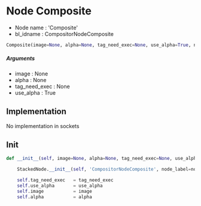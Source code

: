 # Node Composite

- Node name : 'Composite'
- bl_idname : CompositorNodeComposite


``` python
Composite(image=None, alpha=None, tag_need_exec=None, use_alpha=True, node_label=None, node_color=None)
```
##### Arguments

- image : None
- alpha : None
- tag_need_exec : None
- use_alpha : True

## Implementation

No implementation in sockets

## Init

``` python
def __init__(self, image=None, alpha=None, tag_need_exec=None, use_alpha=True, node_label=None, node_color=None):

    StackedNode.__init__(self, 'CompositorNodeComposite', node_label=node_label, node_color=node_color)

    self.tag_need_exec   = tag_need_exec
    self.use_alpha       = use_alpha
    self.image           = image
    self.alpha           = alpha
```
